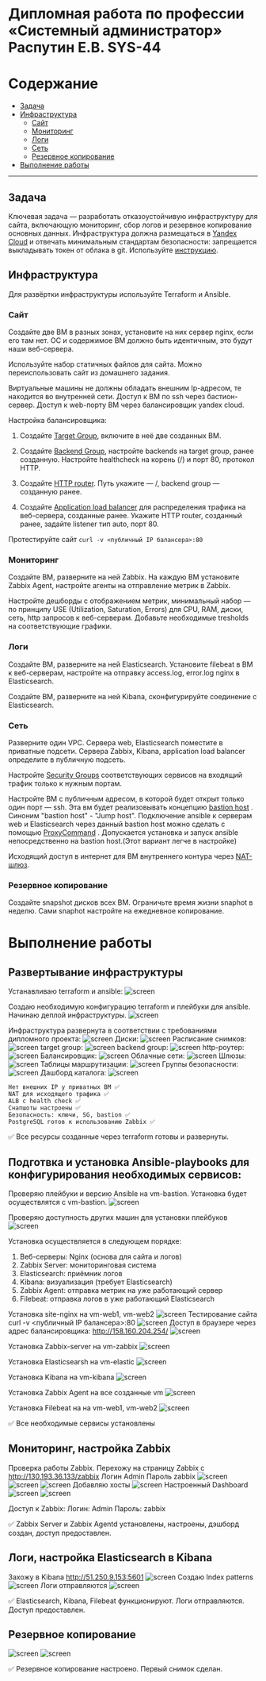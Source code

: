 
#  Дипломная работа по профессии «Системный администратор» Распутин Е.В. SYS-44

Содержание
==========
* [Задача](#Задача)
* [Инфраструктура](#Инфраструктура)
    * [Сайт](#Сайт)
    * [Мониторинг](#Мониторинг)
    * [Логи](#Логи)
    * [Сеть](#Сеть)
    * [Резервное копирование](#Резервное-копирование)
* [Выполнение работы](#Выполнение-работы)

---------

## Задача
Ключевая задача — разработать отказоустойчивую инфраструктуру для сайта, включающую мониторинг, сбор логов и резервное копирование основных данных. Инфраструктура должна размещаться в [Yandex Cloud](https://cloud.yandex.com/) и отвечать минимальным стандартам безопасности: запрещается выкладывать токен от облака в git. Используйте [инструкцию](https://cloud.yandex.ru/docs/tutorials/infrastructure-management/terraform-quickstart#get-credentials).

## Инфраструктура
Для развёртки инфраструктуры используйте Terraform и Ansible.  

### Сайт
Создайте две ВМ в разных зонах, установите на них сервер nginx, если его там нет. ОС и содержимое ВМ должно быть идентичным, это будут наши веб-сервера.

Используйте набор статичных файлов для сайта. Можно переиспользовать сайт из домашнего задания.

Виртуальные машины не должны обладать внешним Ip-адресом, те находится во внутренней сети. Доступ к ВМ по ssh через бастион-сервер. Доступ к web-порту ВМ через балансировщик yandex cloud.

Настройка балансировщика:

1. Создайте [Target Group](https://cloud.yandex.com/docs/application-load-balancer/concepts/target-group), включите в неё две созданных ВМ.

2. Создайте [Backend Group](https://cloud.yandex.com/docs/application-load-balancer/concepts/backend-group), настройте backends на target group, ранее созданную. Настройте healthcheck на корень (/) и порт 80, протокол HTTP.

3. Создайте [HTTP router](https://cloud.yandex.com/docs/application-load-balancer/concepts/http-router). Путь укажите — /, backend group — созданную ранее.

4. Создайте [Application load balancer](https://cloud.yandex.com/en/docs/application-load-balancer/) для распределения трафика на веб-сервера, созданные ранее. Укажите HTTP router, созданный ранее, задайте listener тип auto, порт 80.

Протестируйте сайт
`curl -v <публичный IP балансера>:80` 

### Мониторинг
Создайте ВМ, разверните на ней Zabbix. На каждую ВМ установите Zabbix Agent, настройте агенты на отправление метрик в Zabbix. 

Настройте дешборды с отображением метрик, минимальный набор — по принципу USE (Utilization, Saturation, Errors) для CPU, RAM, диски, сеть, http запросов к веб-серверам. Добавьте необходимые tresholds на соответствующие графики.

### Логи
Cоздайте ВМ, разверните на ней Elasticsearch. Установите filebeat в ВМ к веб-серверам, настройте на отправку access.log, error.log nginx в Elasticsearch.

Создайте ВМ, разверните на ней Kibana, сконфигурируйте соединение с Elasticsearch.

### Сеть
Разверните один VPC. Сервера web, Elasticsearch поместите в приватные подсети. Сервера Zabbix, Kibana, application load balancer определите в публичную подсеть.

Настройте [Security Groups](https://cloud.yandex.com/docs/vpc/concepts/security-groups) соответствующих сервисов на входящий трафик только к нужным портам.

Настройте ВМ с публичным адресом, в которой будет открыт только один порт — ssh.  Эта вм будет реализовывать концепцию  [bastion host]( https://cloud.yandex.ru/docs/tutorials/routing/bastion) . Синоним "bastion host" - "Jump host". Подключение  ansible к серверам web и Elasticsearch через данный bastion host можно сделать с помощью  [ProxyCommand](https://docs.ansible.com/ansible/latest/network/user_guide/network_debug_troubleshooting.html#network-delegate-to-vs-proxycommand) . Допускается установка и запуск ansible непосредственно на bastion host.(Этот вариант легче в настройке)

Исходящий доступ в интернет для ВМ внутреннего контура через [NAT-шлюз](https://yandex.cloud/ru/docs/vpc/operations/create-nat-gateway).

### Резервное копирование
Создайте snapshot дисков всех ВМ. Ограничьте время жизни snaphot в неделю. Сами snaphot настройте на ежедневное копирование.

# Выполнение работы

## Развертывание инфраструктуры
Устанавливаю terraform и ansible: 
![screen](/img/1.png)

Создаю необходимую конфигурацию terraform и плейбуки для ansible. 
Начинаю деплой инфраструктуры. 
![screen](/img/2.png)

Инфраструктура развернута в соответствии с требованиями дипломного проекта: 
![screen](/img/3.png)
Диски:
![screen](/img/4.png)
Расписание снимков:
![screen](/img/5.png)
target group:
![screen](/img/target-group.png)
backend group:
![screen](/img/backend-group.png)
http-роутер:
![screen](/img/http-router.png)
Балансировщик:
![screen](/img/ballancer.png)
Облачные сети:
![screen](/img/cloud-net.png)
Шлюзы:
![screen](/img/gateway-net.png)
Таблицы маршрутизации:
![screen](/img/route-table.png)
Группы безопасности:
![screen](/img/sec-group.png)
Дашборд каталога:
![screen](/img/dashboard1.png)

    Нет внешних IP у приватных ВМ ✅  
    NAT для исходящего трафика ✅  
    ALB с health check ✅  
    Снапшоты настроены ✅  
    Безопасность: ключи, SG, bastion ✅  
    PostgreSQL готов к использованию Zabbix ✅

✅ Все ресурсы созданные через terraform готовы и развернуты.


## Подготвка и установка Ansible-playbooks для конфигурирования необходимых сервисов:

Проверяю плейбуки и версию Ansible на vm-bastion. Установка будет осуществлятся с vm-bastion.
![screen](/img/ansver.png)

Проверяю доступность других машин для установки плейбуков 
![screen](/img/ansping.png)

Установка осуществляется в следующем порядке: 
1. Веб-серверы: Nginx (основа для сайта и логов)
2. Zabbix Server: мониторинговая система
3. Elasticsearch: приёмник логов
4. Kibana: визуализация (требует Elasticsearch)
5. Zabbix Agent: отправка метрик на уже работающий сервер
6. Filebeat: отправка логов в уже работающий Elasticsearch

Установка site-nginx на vm-web1, vm-web2
![screen](/img/nginx.png)
Тестирование сайта curl -v <публичный IP балансера>:80
![screen](/img/curl.png)
Доступ в браузере через адрес балансировщика: http://158.160.204.254/
![screen](/img/site.png)

Установка Zabbix-server на vm-zabbix
![screen](/img/zsplay.png)

Установка Elasticsearsh на vm-elastic
![screen](/img/elsticpb.png)

Установка Kibana на vm-kibana
![screen](/img/kibanapb.png)

Установка Zabbix Agent на все созданные vm
![screen](/img/zagetpb.png)

Установка Filebeat на на vm-web1, vm-web2
![screen](/img/fbpb.png)

✅ Все необходимые сервисы установлены 

## Мониторинг, настройка Zabbix

Проверка работы Zabbix. Перехожу на страницу Zabbix с http://130.193.36.133/zabbix
Логин Admin
Пароль zabbix
![screen](/img/Zabbix1.png)
![screen](/img/Zabbix2.png)
![screen](/img/Zabbix3.png)
Добавляю хосты
![screen](/img/Zabbix4.png)
Настроенный Dashboard
![screen](/img/Zabbix6.png)
![screen](/img/Zabbix5.png)

Доступ к Zabbix:
Логин: Admin
Пароль: zabbix

✅ Zabbix Server и Zabbix Agentd установлены, настроены, дэшборд создан, доступ предоставлен.

## Логи, настройка Elasticsearch в Kibana

Захожу в Kibana http://51.250.9.153:5601
![screen](/img/Kib1.png)
Создаю Index patterns
![screen](/img/Kib2.png)
Логи отправляются
![screen](/img/Kib3.png)

✅ Elasticsearch, Kibana, Filebeat функционируют. Логи отправляются. Доступ предоставлен. 

## Резервное копирование

![screen](/img/bckp.png)
![screen](/img/bckp1.png)

✅ Резервное копирование настроено. Первый снимок сделан.

 


 










